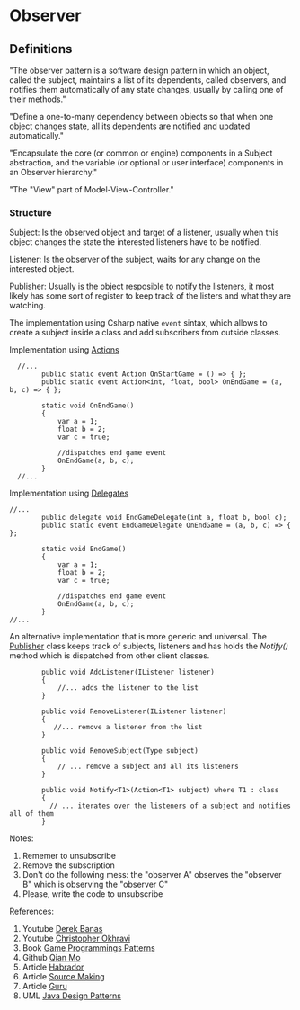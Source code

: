 
# Observer

## Definitions

"The observer pattern is a software design pattern in which an object, called the subject, maintains a list of its dependents, called observers, and notifies them automatically of any state changes, usually by calling one of their methods."

"Define a one-to-many dependency between objects so that when one object changes state, all its dependents are notified and updated automatically."

"Encapsulate the core (or common or engine) components in a Subject abstraction, and the variable (or optional or user interface) components in an Observer hierarchy."

"The "View" part of Model-View-Controller."

### Structure

Subject: Is the observed object and target of a listener, usually when this object changes the state the interested listeners have to be notified.

Listener: Is the observer of the subject, waits for any change on the interested object.

Publisher: Usually is the object resposible to notify the listeners, it most likely has some sort of register to keep track of the listers and what they are watching.


The implementation using Csharp native ``event`` sintax, which allows to create a subject inside a class and add subscribers from outside classes.

Implementation using [Actions](https://github.com/ycarowr/DesignPatterns/blob/master/Assets/Behavioral/Observer/Structure/ObserverCsharpAction.cs) 
```
  //...
        public static event Action OnStartGame = () => { };
        public static event Action<int, float, bool> OnEndGame = (a, b, c) => { };
        
        static void OnEndGame()
        {
            var a = 1;
            float b = 2;
            var c = true;
            
            //dispatches end game event
            OnEndGame(a, b, c);
        }
  //...
```

Implementation using [Delegates](https://github.com/ycarowr/DesignPatterns/blob/master/Assets/Behavioral/Observer/Structure/ObserverCsharpDelegates.cs)

```
//...
        public delegate void EndGameDelegate(int a, float b, bool c);
        public static event EndGameDelegate OnEndGame = (a, b, c) => { };
  
        static void EndGame()
        {
            var a = 1;
            float b = 2;
            var c = true;
            
            //dispatches end game event
            OnEndGame(a, b, c);
        }
//...
```


An alternative implementation that is more generic and universal. The [Publisher](https://github.com/ycarowr/DesignPatterns/blob/master/Assets/Behavioral/Observer/Structure/Observer.cs) class keeps track of subjects, listeners and has holds the _Notify()_ method which is dispatched from other client classes. 

```
        public void AddListener(IListener listener)
        {
            //... adds the listener to the list
        }

        public void RemoveListener(IListener listener)
        {
           //... remove a listener from the list
        }

        public void RemoveSubject(Type subject)
        {
            // ... remove a subject and all its listeners
        }
        
        public void Notify<T1>(Action<T1> subject) where T1 : class
        {
          // ... iterates over the listeners of a subject and notifies all of them 
        }
```

Notes: 
1. Rememer to unsubscribe
2. Remove the subscription
3. Don't do the following mess: the "observer A" observes the "observer B" which is observing the "observer C"
4. Please, write the code to unsubscribe

References:
1. Youtube [Derek Banas](https://www.youtube.com/watch?v=wiQdrH2YpT4&list=PLF206E906175C7E07&index=5&t=0s)
2. Youtube [Christopher Okhravi](https://www.youtube.com/watch?v=_BpmfnqjgzQ&list=PLrhzvIcii6GNjpARdnO4ueTUAVR9eMBpc&index=3&t=12s)
3. Book [Game Programmings Patterns](https://gameprogrammingpatterns.com/observer.html)
4. Github [Qian Mo](https://github.com/QianMo/Unity-Design-Pattern/tree/master/Assets/Behavioral%20Patterns/Observer%20Pattern)
5. Article [Habrador](https://www.habrador.com/tutorials/programming-patterns/3-observer-pattern/)
6. Article [Source Making](https://sourcemaking.com/design_patterns/observer)
7. Article [Guru](https://refactoring.guru/design-patterns/observer)
8. UML [Java Design Patterns](https://java-design-patterns.com/patterns/observer/)
